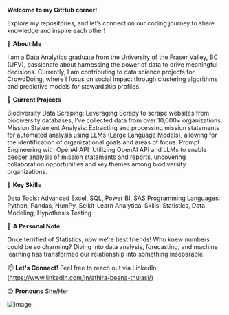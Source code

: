 
**Welcome to my GitHub corner!**

Explore my repositories, and let’s connect on our coding journey to share knowledge and inspire each other!

🌱 **About Me**

I am a Data Analytics graduate from the University of the Fraser Valley, BC (UFV), passionate about harnessing the power of data to drive meaningful decisions. Currently, I am contributing to data science projects for CrowdDoing, where I focus on social impact through clustering algorithms and predictive models for stewardship profiles.

🔭 **Current Projects**

Biodiversity Data Scraping: Leveraging Scrapy to scrape websites from biodiversity databases, I’ve collected data from over 10,000+ organizations.
Mission Statement Analysis: Extracting and processing mission statements for automated analysis using LLMs (Large Language Models), allowing for the identification of organizational goals and areas of focus.
Prompt Engineering with OpenAI API: Utilizing OpenAI API and LLMs to enable deeper analysis of mission statements and reports, uncovering collaboration opportunities and key themes among biodiversity organizations.

🚀 **Key Skills**

Data Tools: Advanced Excel, SQL, Power BI, SAS
Programming Languages: Python, Pandas, NumPy, Scikit-Learn
Analytical Skills: Statistics, Data Modeling, Hypothesis Testing

👯 **A Personal Note**

Once terrified of Statistics, now we’re best friends! Who knew numbers could be so charming? Diving into data analysis, forecasting, and machine learning has transformed our relationship into something inseparable.

📫 **Let's Connect!**
Feel free to reach out via LinkedIn: (https://www.linkedin.com/in/athira-beena-thulasi/)

😊 **Pronouns**
She/Her

![image](https://github.com/user-attachments/assets/18bdcce0-3ad7-4415-a3f8-650b53012fc2)


